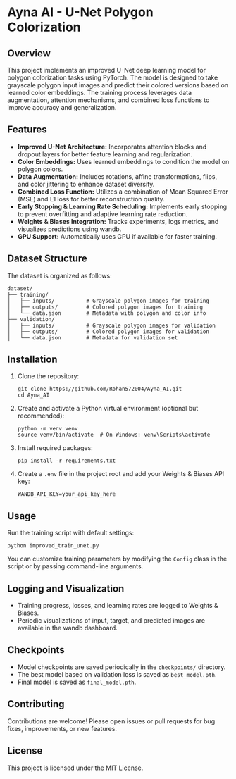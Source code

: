 # Ayna AI - U-Net Polygon Colorization

## Overview

This project implements an improved U-Net deep learning model for polygon colorization tasks using PyTorch. The model is designed to take grayscale polygon input images and predict their colored versions based on learned color embeddings. The training process leverages data augmentation, attention mechanisms, and combined loss functions to improve accuracy and generalization.

## Features

- **Improved U-Net Architecture:** Incorporates attention blocks and dropout layers for better feature learning and regularization.
- **Color Embeddings:** Uses learned embeddings to condition the model on polygon colors.
- **Data Augmentation:** Includes rotations, affine transformations, flips, and color jittering to enhance dataset diversity.
- **Combined Loss Function:** Utilizes a combination of Mean Squared Error (MSE) and L1 loss for better reconstruction quality.
- **Early Stopping & Learning Rate Scheduling:** Implements early stopping to prevent overfitting and adaptive learning rate reduction.
- **Weights & Biases Integration:** Tracks experiments, logs metrics, and visualizes predictions using wandb.
- **GPU Support:** Automatically uses GPU if available for faster training.

## Dataset Structure

The dataset is organized as follows:

```
dataset/
├── training/
│   ├── inputs/          # Grayscale polygon images for training
│   ├── outputs/         # Colored polygon images for training
│   └── data.json        # Metadata with polygon and color info
├── validation/
│   ├── inputs/          # Grayscale polygon images for validation
│   ├── outputs/         # Colored polygon images for validation
│   └── data.json        # Metadata for validation set
```

## Installation

1. Clone the repository:
   ```
   git clone https://github.com/Rohan572004/Ayna_AI.git
   cd Ayna_AI
   ```

2. Create and activate a Python virtual environment (optional but recommended):
   ```
   python -m venv venv
   source venv/bin/activate  # On Windows: venv\Scripts\activate
   ```

3. Install required packages:
   ```
   pip install -r requirements.txt
   ```

4. Create a `.env` file in the project root and add your Weights & Biases API key:
   ```
   WANDB_API_KEY=your_api_key_here
   ```

## Usage

Run the training script with default settings:

```
python improved_train_unet.py
```

You can customize training parameters by modifying the `Config` class in the script or by passing command-line arguments.

## Logging and Visualization

- Training progress, losses, and learning rates are logged to Weights & Biases.
- Periodic visualizations of input, target, and predicted images are available in the wandb dashboard.

## Checkpoints

- Model checkpoints are saved periodically in the `checkpoints/` directory.
- The best model based on validation loss is saved as `best_model.pth`.
- Final model is saved as `final_model.pth`.

## Contributing

Contributions are welcome! Please open issues or pull requests for bug fixes, improvements, or new features.

## License

This project is licensed under the MIT License.



